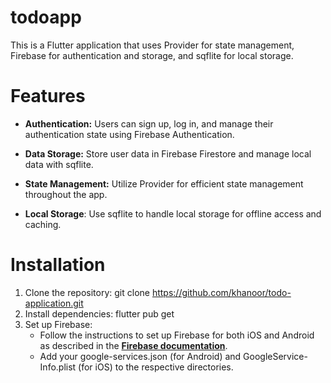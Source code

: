 # todoapp

This is a Flutter application that uses Provider for state management, Firebase for authentication and storage, and sqflite for local storage.

# Features
- **Authentication:** Users can sign up, log in, and manage their authentication state using Firebase Authentication.

- **Data Storage:** Store user data in Firebase Firestore and manage local data with sqflite.

- **State Management:** Utilize Provider for efficient state management throughout the app.

- **Local Storage**: Use sqflite to handle local storage for offline access and caching.

# Installation
1. Clone the repository:
   git clone https://github.com/khanoor/todo-application.git
2. Install dependencies:
   flutter pub get
3. Set up Firebase:
   - Follow the instructions to set up Firebase for both iOS and Android as described in the [**Firebase documentation**]([url](https://firebase.google.com/docs/flutter/setup?platform=android)).
   - Add your google-services.json (for Android) and GoogleService-Info.plist (for iOS) to the respective directories.

